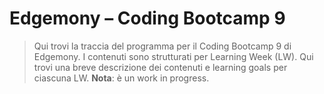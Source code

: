 # Edgemony – Coding Bootcamp 9

> Qui trovi la traccia del programma per il Coding Bootcamp 9 di Edgemony. I contenuti sono strutturati per Learning Week (LW).
> Qui trovi una breve descrizione dei contenuti e learning goals per ciascuna LW.
> **Nota**: è un work in progress.
